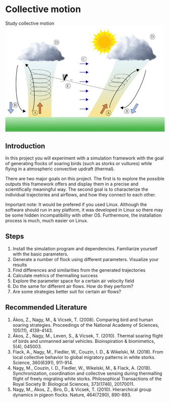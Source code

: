 # Collective motion

Study collective motion
![Thermalling Example](thermal_example.png)

## Introduction
In this project you will experiment with a simulation framework with the goal of generating flocks of soaring birds (such as storks or vultures) while flying in a atmospheric convective updraft (thermal).

There are two major goals on this project. The first is to explore the possible outputs this framework offers and display them in a precise and scientifically meaningful way. The second goal is to characterize the individual trajectories and airflows, and how they connect to each other.

Important note: It would be prefered if you used Linux. Although the software should run in any platform, it was developed in Linux so there may be some hidden incompatibility with other OS. Furthermore, the installation process is much, much easier on Linux.

## Steps
1. Install the simulation program and dependencies. Familiarize yourself with the basic parameters.
2. Generate a number of flock using different parameters. Visualize your results
3. Find differences and similarities from the generated trajectories
4. Calculate metrics of thermalling success
5. Explore the parameter space for a certain air velocity field
6. Do the same for different air flows. How do they perform?
7. Are some strategies better suit for certain air flows?
 
## Recommended Literature
1. Ákos, Z., Nagy, M., & Vicsek, T. (2008). Comparing bird and human soaring strategies. Proceedings of the National Academy of Sciences, 105(11), 4139-4143.
2. Ákos, Z., Nagy, M., Leven, S., & Vicsek, T. (2010). Thermal soaring flight of birds and unmanned aerial vehicles. Bioinspiration & biomimetics, 5(4), 045003.
3. Flack, A., Nagy, M., Fiedler, W., Couzin, I. D., & Wikelski, M. (2018). From local collective behavior to global migratory patterns in white storks. Science, 360(6391), 911-914.
4. Nagy, M., Couzin, I. D., Fiedler, W., Wikelski, M., & Flack, A. (2018). Synchronization, coordination and collective sensing during thermalling flight of freely migrating white storks. Philosophical Transactions of the Royal Society B: Biological Sciences, 373(1746), 20170011.
5. Nagy, M., Ákos, Z., Biro, D., & Vicsek, T. (2010). Hierarchical group dynamics in pigeon flocks. Nature, 464(7290), 890-893.

